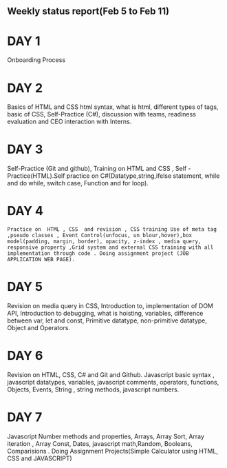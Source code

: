 ## Weekly status report(Feb 5 to Feb 11)
# DAY 1
Onboarding Process
# DAY 2
  Basics of HTML and CSS html syntax, what is html, different types of tags, basic of CSS, Self-Practice (C#), discussion with teams, readiness evaluation and CEO interaction with Interns.
# DAY 3
  Self-Practice (Git and github), Training on HTML and CSS , Self -Practice(HTML).Self practice on C#(Datatype,string,ifelse statement, while and do while, switch case, Function and for loop).
# DAY 4
    Practice on  HTML , CSS  and revision , CSS training Use of meta tag ,pseudo classes , Event Control(unfocus, un blour,hover),box model(padding, margin, border), opacity, z-index , media query, responsive property ,Grid system and external CSS training with all implementation through code . Doing assignment project (JOB APPLICATION WEB PAGE).
# DAY 5
Revision on media query in CSS, Introduction to, implementation of DOM API, Introduction to debugging, what is hoisting, variables, difference between var, let and const, Primitive datatype, non-primitive datatype, Object and Operators.
# DAY 6
Revision on HTML, CSS, C# and Git and Github. Javascript basic syntax , javascript datatypes, variables, javascript comments, operators, functions, Objects, Events, String , string methods, javascript numbers.
# DAY 7
Javascript Number methods and properties, Arrays, Array Sort, Array iteration , Array Const, Dates, javascript math,Random, Booleans, Comparisions . Doing Assignment Projects(Simple Calculator using HTML, CSS and JAVASCRIPT)
